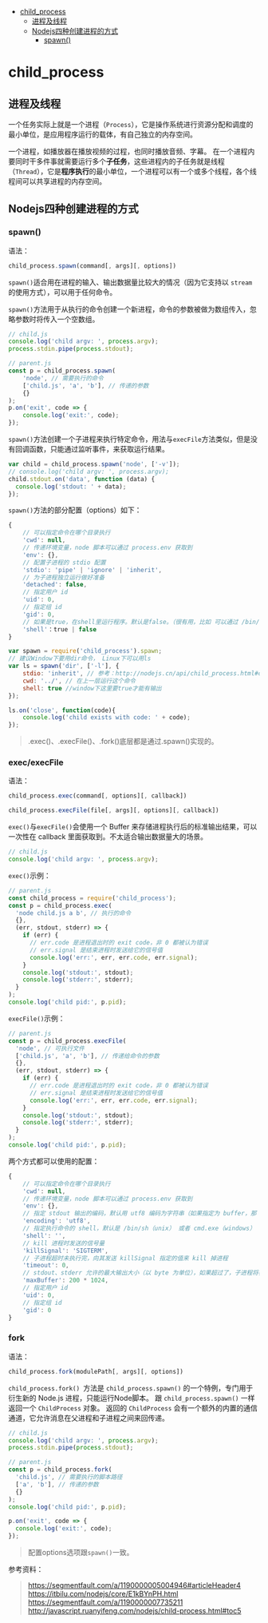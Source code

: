 
<!-- @import "[TOC]" {cmd="toc" depthFrom=1 depthTo=6 orderedList=false} -->
<!-- code_chunk_output -->

* [child_process](#child_process)
	* [进程及线程](#进程及线程)
	* [Nodejs四种创建进程的方式](#nodejs四种创建进程的方式)
		* [spawn()](#spawn)

<!-- /code_chunk_output -->

# child_process

## 进程及线程

一个任务实际上就是一个进程（`Process`），它是操作系统进行资源分配和调度的最小单位，是应用程序运行的载体，有自己独立的内存空间。

一个进程，如播放器在播放视频的过程，也同时播放音频、字幕。
在一个进程内要同时干多件事就需要运行多个**子任务**，这些进程内的子任务就是线程（`Thread`），它是**程序执行**的最小单位，一个进程可以有一个或多个线程，各个线程间可以共享进程的内存空间。

## Nodejs四种创建进程的方式

### spawn()

语法：
```js
child_process.spawn(command[, args][, options])
```

`spawn()`适合用在进程的输入、输出数据量比较大的情况（因为它支持以 `stream` 的使用方式），可以用于任何命令。

`spawn()`方法用于从执行的命令创建一个新进程，命令的参数被做为数组传入，忽略参数时将传入一个空数组。

```js
// child.js
console.log('child argv: ', process.argv);
process.stdin.pipe(process.stdout);

// parent.js
const p = child_process.spawn(
    'node', // 需要执行的命令
    ['child.js', 'a', 'b'], // 传递的参数
    {}
);
p.on('exit', code => {
    console.log('exit:', code);
});
```

`spawn()`方法创建一个子进程来执行特定命令，用法与`execFile`方法类似，但是没有回调函数，只能通过监听事件，来获取运行结果。
```js
var child = child_process.spawn('node', ['-v']);
// console.log('child argv: ', process.argv);
child.stdout.on('data', function (data) {
  console.log('stdout: ' + data);
});

```

`spawn()`方法的部分配置（options）如下：
```js
{
    // 可以指定命令在哪个目录执行
    'cwd': null,
    // 传递环境变量，node 脚本可以通过 process.env 获取到
    'env': {},
    // 配置子进程的 stdio 配置
    'stdio': 'pipe' | 'ignore' | 'inherit',
    // 为子进程独立运行做好准备
    'detached': false,
    // 指定用户 id
    'uid': 0,
    // 指定组 id
    'gid': 0,
    // 如果是true，在shell里运行程序。默认是false。（很有用，比如 可以通过 /bin/sh -c xxx 来实现 .exec() 这样的效果）
    'shell'：true | false
}
```

```js
var spawn = require('child_process').spawn;
// 建议Window下要用dir命令， Linux下可以用ls
var ls = spawn('dir', ['-l'], {
    stdio: 'inherit', // 参考：http://nodejs.cn/api/child_process.html#child_process_options_stdio
    cwd: '../', // 在上一层运行这个命令
    shell: true //window下这里要true才能有输出
});

ls.on('close', function(code){
    console.log('child exists with code: ' + code);
});

```

>.exec()、.execFile()、.fork()底层都是通过.spawn()实现的。


### exec/execFile

语法：
```js
child_process.exec(command[, options][, callback])

child_process.execFile(file[, args][, options][, callback])
```
`exec()`与`execFile()`会使用一个 Buffer 来存储进程执行后的标准输出结果，可以一次性在 callback 里面获取到。不太适合输出数据量大的场景。

```js
// child.js
console.log('child argv: ', process.argv);
```

`exec()`示例：
```js
// parent.js
const child_process = require('child_process');
const p = child_process.exec(
  'node child.js a b', // 执行的命令
  {},
  (err, stdout, stderr) => {
    if (err) {
      // err.code 是进程退出时的 exit code，非 0 都被认为错误
      // err.signal 是结束进程时发送给它的信号值
      console.log('err:', err, err.code, err.signal);
    }
    console.log('stdout:', stdout);
    console.log('stderr:', stderr);
  }
);
console.log('child pid:', p.pid);
```

`execFile()`示例：

```js
// parent.js
const p = child_process.execFile(
  'node', // 可执行文件
  ['child.js', 'a', 'b'], // 传递给命令的参数
  {},
  (err, stdout, stderr) => {
    if (err) {
      // err.code 是进程退出时的 exit code，非 0 都被认为错误
      // err.signal 是结束进程时发送给它的信号值
      console.log('err:', err, err.code, err.signal);
    }
    console.log('stdout:', stdout);
    console.log('stderr:', stderr);
  }
);
console.log('child pid:', p.pid);
```
两个方式都可以使用的配置：

```js
{
    // 可以指定命令在哪个目录执行
    'cwd': null,
    // 传递环境变量，node 脚本可以通过 process.env 获取到
    'env': {},
    // 指定 stdout 输出的编码，默认用 utf8 编码为字符串（如果指定为 buffer，那 callback 的 stdout 参数将会是 Buffer）
    'encoding': 'utf8',
    // 指定执行命令的 shell，默认是 /bin/sh（unix） 或者 cmd.exe（windows）
    'shell': '',
    // kill 进程时发送的信号量
    'killSignal': 'SIGTERM',
    // 子进程超时未执行完，向其发送 killSignal 指定的值来 kill 掉进程
    'timeout': 0,
    // stdout、stderr 允许的最大输出大小（以 byte 为单位），如果超过了，子进程将被 kill 掉（发送 killSignal 值）
    'maxBuffer': 200 * 1024,
    // 指定用户 id
    'uid': 0,
    // 指定组 id
    'gid': 0
}
```

### fork

语法：
```js
child_process.fork(modulePath[, args][, options])
```
`child_process.fork() `方法是 `child_process.spawn()` 的一个特例，专门用于衍生新的 Node.js 进程，只能运行Node脚本。 跟 `child_process.spawn()` 一样返回一个 `ChildProcess` 对象。 返回的 `ChildProcess` 会有一个额外的内置的通信通道，它允许消息在父进程和子进程之间来回传递。

```js
// child.js
console.log('child argv: ', process.argv);
process.stdin.pipe(process.stdout);

// parent.js
const p = child_process.fork(
  'child.js', // 需要执行的脚本路径
  ['a', 'b'], // 传递的参数
  {}
);
console.log('child pid:', p.pid);

p.on('exit', code => {
  console.log('exit:', code);
});
```
> 配置options选项跟`spawn()`一致。

参考资料：
> https://segmentfault.com/a/1190000005004946#articleHeader4
> https://itbilu.com/nodejs/core/E1kBYnPH.html
> https://segmentfault.com/a/1190000007735211
> http://javascript.ruanyifeng.com/nodejs/child-process.html#toc5
